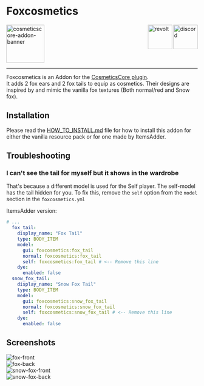# Foxcosmetics

<a href="https://www.spigotmc.org/resources/105324/">
  <img alt="cosmeticscore-addon-banner" src="https://rawcdn.githack.com/Andre601/Foxcosmetics/0afee517d1425659594f7529bfc618e76f6879ac/.assets/cosmeticscore_addon-banner.png" height="100">
</a>
<a href="https://discord.gg/6dazXp6" target="_blank">
  <img alt="discord" src="https://cdn.jsdelivr.net/npm/@intergrav/devins-badges@2/assets/minimal/social/discord-singular_vector.svg" height="64" align="right">
</a>
<a href="https://app.revolt.chat/invite/74TpERXA" target="_blank">
  <img alt="revolt" src="https://cdn.jsdelivr.net/npm/@intergrav/devins-badges@2/assets/minimal/social/revolt-singular_vector.svg" height="64" align="right">
</a>

----

Foxcosmetics is an Addon for the [CosmeticsCore plugin][cosmeticscore].  
It adds 2 fox ears and 2 fox tails to equip as cosmetics. Their designs are inspired by and mimic the vanilla fox textures (Both normal/red and Snow fox).

## Installation

Please read the [HOW_TO_INSTALL.md][installation] file for how to install this addon for either the vanilla resource pack or for one made by ItemsAdder.

## Troubleshooting

### I can't see the tail for myself but it shows in the wardrobe

That's because a different model is used for the Self player. The self-model has the tail hidden for you.
To fix this, remove the `self` option from the `model` section in the `foxcosmetics.yml`

ItemsAdder version:
```yaml
# ...
  fox_tail:
    display_name: "Fox Tail"
    type: BODY_ITEM
    model:
      gui: foxcosmetics:fox_tail
      normal: foxcosmetics:fox_tail
      self: foxcosmetics:fox_tail # <-- Remove this line
    dye:
      enabled: false
  snow_fox_tail:
    display_name: "Snow Fox Tail"
    type: BODY_ITEM
    model:
      gui: foxcosmetics:snow_fox_tail
      normal: foxcosmetics:snow_fox_tail
      self: foxcosmetics:snow_fox_tail # <-- Remove this line
    dye:
      enabled: false
```

## Screenshots

![fox-front]  
![fox-back]  
![snow-fox-front]  
![snow-fox-back]

<!-- Links -->
[cosmeticscore]: https://www.spigotmc.org/resources/105324/
[installation]: https://github.com/Andre601/Foxcosmetics/blob/main/HOW_TO_INSTALL.md

<!-- Images -->
[fox-front]: https://rawcdn.githack.com/Andre601/Foxcosmetics/3403cc80875ac50efd9fc19e0bf1e530217c7e35/.assets/fox-front.png
[fox-back]: https://rawcdn.githack.com/Andre601/Foxcosmetics/3403cc80875ac50efd9fc19e0bf1e530217c7e35/.assets/fox-back.png
[snow-fox-front]: https://rawcdn.githack.com/Andre601/Foxcosmetics/3403cc80875ac50efd9fc19e0bf1e530217c7e35/.assets/snow-fox-front.png
[snow-fox-back]: https://rawcdn.githack.com/Andre601/Foxcosmetics/3403cc80875ac50efd9fc19e0bf1e530217c7e35/.assets/snow-fox-back.png
